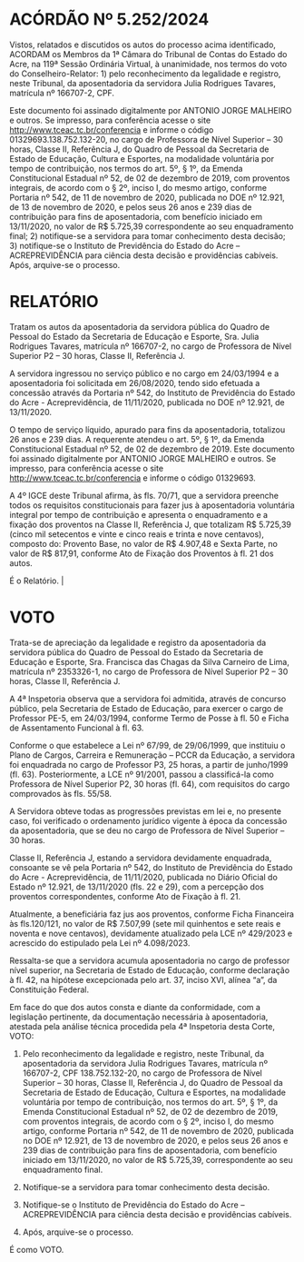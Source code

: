 # ACÓRDÃO Nº 5.252/2024

Vistos, relatados e discutidos os autos do processo acima identificado, ACORDAM os Membros da 1ª Câmara do Tribunal de Contas do Estado do Acre, na 119ª Sessão Ordinária Virtual, à unanimidade, nos termos do voto do Conselheiro-Relator: 1) pelo reconhecimento da legalidade e registro, neste Tribunal, da aposentadoria da servidora Julia Rodrigues Tavares, matrícula nº 166707-2, CPF.

Este documento foi assinado digitalmente por ANTONIO JORGE MALHEIRO e outros. Se impresso, para conferência acesse o site http://www.tceac.tc.br/conferencia e informe o código 01329693.138.752.132-20, no cargo de Professora de Nível Superior – 30 horas, Classe II, Referência J, do Quadro de Pessoal da Secretaria de Estado de Educação, Cultura e Esportes, na modalidade voluntária por tempo de contribuição, nos termos do art. 5º, § 1º, da Emenda Constitucional Estadual nº 52, de 02 de dezembro de 2019, com proventos integrais, de acordo com o § 2º, inciso I, do mesmo artigo, conforme Portaria nº 542, de 11 de novembro de 2020, publicada no DOE nº 12.921, de 13 de novembro de 2020, e pelos seus 26 anos e 239 dias de contribuição para fins de aposentadoria, com benefício iniciado em 13/11/2020, no valor de R$ 5.725,39 correspondente ao seu enquadramento final; 2) notifique-se a servidora para tomar conhecimento desta decisão; 3) notifique-se o Instituto de Previdência do Estado do Acre – ACREPREVIDÊNCIA para ciência desta decisão e providências cabíveis. Após, arquive-se o processo.

# RELATÓRIO

Tratam os autos da aposentadoria da servidora pública do Quadro de Pessoal do Estado da Secretaria de Educação e Esporte, Sra. Julia Rodrigues Tavares, matrícula nº 166707-2, no cargo de Professora de Nível Superior P2 – 30 horas, Classe II, Referência J.

A servidora ingressou no serviço público e no cargo em 24/03/1994 e a aposentadoria foi solicitada em 26/08/2020, tendo sido efetuada a concessão através da Portaria nº 542, do Instituto de Previdência do Estado do Acre - Acreprevidência, de 11/11/2020, publicada no DOE nº 12.921, de 13/11/2020.

O tempo de serviço líquido, apurado para fins da aposentadoria, totalizou 26 anos e 239 dias. A requerente atendeu o art. 5º, § 1º, da Emenda Constitucional Estadual nº 52, de 02 de dezembro de 2019. Este documento foi assinado digitalmente por ANTONIO JORGE MALHEIRO e outros. Se impresso, para conferência acesse o site http://www.tceac.tc.br/conferencia e informe o código 01329693.

A 4º IGCE deste Tribunal afirma, às fls. 70/71, que a servidora preenche todos os requisitos constitucionais para fazer jus à aposentadoria voluntária integral por tempo de contribuição e apresenta o enquadramento e a fixação dos proventos na Classe II, Referência J, que totalizam R$ 5.725,39 (cinco mil setecentos e vinte e cinco reais e trinta e nove centavos), composto do: Provento Base, no valor de R$ 4.907,48 e Sexta Parte, no valor de R$ 817,91, conforme Ato de Fixação dos Proventos à fl. 21 dos autos.

É o Relatório.
|
# VOTO

Trata-se de apreciação da legalidade e registro da aposentadoria da servidora pública do Quadro de Pessoal do Estado da Secretaria de Educação e Esporte, Sra. Francisca das Chagas da Silva Carneiro de Lima, matrícula nº 2353326-1, no cargo de Professora de Nível Superior P2 – 30 horas, Classe II, Referência J.

A 4ª Inspetoria observa que a servidora foi admitida, através de concurso público, pela Secretaria de Estado de Educação, para exercer o cargo de Professor PE-5, em 24/03/1994, conforme Termo de Posse à fl. 50 e Ficha de Assentamento Funcional à fl. 63.

Conforme o que estabelece a Lei nº 67/99, de 29/06/1999, que instituiu o Plano de Cargos, Carreira e Remuneração – PCCR da Educação, a servidora foi enquadrada no cargo de Professor P3, 25 horas, a partir de junho/1999 (fl. 63). Posteriormente, a LCE nº 91/2001, passou a classificá-la como Professora de Nível Superior P2, 30 horas (fl. 64), com requisitos do cargo comprovados às fls. 55/58.

A Servidora obteve todas as progressões previstas em lei e, no presente caso, foi verificado o ordenamento jurídico vigente à época da concessão da aposentadoria, que se deu no cargo de Professora de Nível Superior – 30 horas.

Classe II, Referência J, estando a servidora devidamente enquadrada, consoante se vê pela Portaria nº 542, do Instituto de Previdência do Estado do Acre - Acreprevidência, de 11/11/2020, publicada no Diário Oficial do Estado nº 12.921, de 13/11/2020 (fls. 22 e 29), com a percepção dos proventos correspondentes, conforme Ato de Fixação à fl. 21.

Atualmente, a beneficiária faz jus aos proventos, conforme Ficha Financeira às fls.120/121, no valor de R$ 7.507,99 (sete mil quinhentos e sete reais e noventa e nove centavos), devidamente atualizado pela LCE nº 429/2023 e acrescido do estipulado pela Lei nº 4.098/2023.

Ressalta-se que a servidora acumula aposentadoria no cargo de professor nível superior, na Secretaria de Estado de Educação, conforme declaração à fl. 42, na hipótese excepcionada pelo art. 37, inciso XVI, alínea “a”, da Constituição Federal.

Em face do que dos autos consta e diante da conformidade, com a legislação pertinente, da documentação necessária à aposentadoria, atestada pela análise técnica procedida pela 4ª Inspetoria desta Corte, VOTO:

1. Pelo reconhecimento da legalidade e registro, neste Tribunal, da aposentadoria da servidora Julia Rodrigues Tavares, matrícula nº 166707-2, CPF 138.752.132-20, no cargo de Professora de Nível Superior – 30 horas, Classe II, Referência J, do Quadro de Pessoal da Secretaria de Estado de Educação, Cultura e Esportes, na modalidade voluntária por tempo de contribuição, nos termos do art. 5º, § 1º, da Emenda Constitucional Estadual nº 52, de 02 de dezembro de 2019, com proventos integrais, de acordo com o § 2º, inciso I, do mesmo artigo, conforme Portaria nº 542, de 11 de novembro de 2020, publicada no DOE nº 12.921, de 13 de novembro de 2020, e pelos seus 26 anos e 239 dias de contribuição para fins de aposentadoria, com benefício iniciado em 13/11/2020, no valor de R$ 5.725,39, correspondente ao seu enquadramento final.

2. Notifique-se a servidora para tomar conhecimento desta decisão.
3. Notifique-se o Instituto de Previdência do Estado do Acre – ACREPREVIDÊNCIA para ciência desta decisão e providências cabíveis.
4. Após, arquive-se o processo.

É como VOTO.
